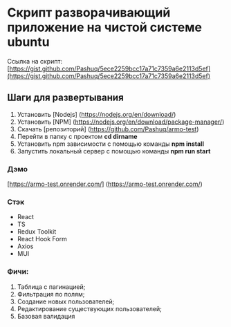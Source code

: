 # Скрипт разворачивающий приложение на чистой системе ubuntu
Ссылка на скрипт:[https://gist.github.com/Pashuq/5ece2259bcc17a71c7359a6e2113d5ef](https://gist.github.com/Pashuq/5ece2259bcc17a71c7359a6e2113d5ef)

## Шаги для развертывания

1. Установить [Nodejs] (https://nodejs.org/en/download/)
2. Установить [NPM] (https://nodejs.org/en/download/package-manager/)
3. Скачать [репозиторий] (https://github.com/Pashuq/armo-test)
4. Перейти в папку с проектом **cd dirname**
5. Установить npm зависимости c помощью команды **npm install**
6. Запустить локальный сервер с помощью команды **npm run start**

### Дэмо

[https://armo-test.onrender.com/] (https://armo-test.onrender.com/)

### Стэк

- React
- TS
- Redux Toolkit
- React Hook Form
- Axios
- MUI

### Фичи:

1. Таблица с пагинацией;
2. Фильтрация по полям;
3. Создание новых пользователей;
4. Редактирование существующих пользователей;
5. Базовая валидация